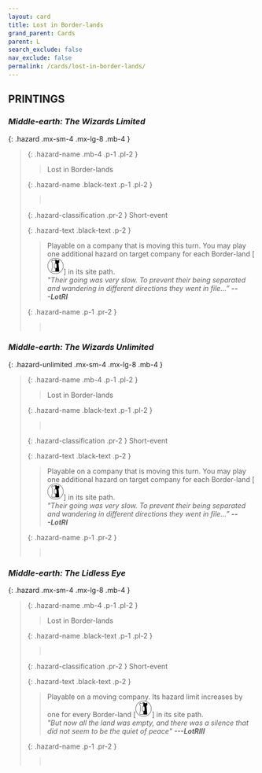```yaml
---
layout: card
title: Lost in Border-lands
grand_parent: Cards
parent: L
search_exclude: false
nav_exclude: false
permalink: /cards/lost-in-border-lands/
---
```


## PRINTINGS


### _Middle-earth: The Wizards Limited_

{: .hazard .mx-sm-4 .mx-lg-8 .mb-4 }
> {: .hazard-name .mb-4 .p-1 .pl-2 }
> > <div class="hazard-mp"></div>
> > <div class="card-name">Lost in Border-lands</div>
>
> {: .hazard-name .black-text .p-1 .pl-2 }
> > &nbsp;
>
> {: .hazard-classification .pr-2 }
> Short-event
>
> {: .hazard-text .black-text .p-2 }
> > Playable on a company that is moving this turn. You may play one additional hazard on target company for each Border-land \[![](/assets/images/border-land.svg)] in its site path. <br>_"Their going was very slow. To prevent their being separated and wandering in different directions they went in file...”_ ***---&NoBreak;LotRI*** 
>
> {: .hazard-name .p-1 .pr-2 }
> > <div class="card-shield"></div>
> > <div class="card-corruption">&nbsp;</div>

### _Middle-earth: The Wizards Unlimited_

{: .hazard-unlimited .mx-sm-4 .mx-lg-8 .mb-4 }
> {: .hazard-name .mb-4 .p-1 .pl-2 }
> > <div class="hazard-mp"></div>
> > <div class="card-name">Lost in Border-lands</div>
>
> {: .hazard-name .black-text .p-1 .pl-2 }
> > &nbsp;
>
> {: .hazard-classification .pr-2 }
> Short-event
>
> {: .hazard-text .black-text .p-2 }
> > Playable on a company that is moving this turn. You may play one additional hazard on target company for each Border-land \[![](/assets/images/border-land.svg)] in its site path. <br>_"Their going was very slow. To prevent their being separated and wandering in different directions they went in file...”_ ***---&NoBreak;LotRI*** 
>
> {: .hazard-name .p-1 .pr-2 }
> > <div class="card-shield"></div>
> > <div class="card-corruption-white">&nbsp;</div>

### _Middle-earth: The Lidless Eye_

{: .hazard .mx-sm-4 .mx-lg-8 .mb-4 }
> {: .hazard-name .mb-4 .p-1 .pl-2 }
> > <div class="hazard-mp"></div>
> > <div class="card-name">Lost in Border-lands</div>
>
> {: .hazard-name .black-text .p-1 .pl-2 }
> > &nbsp;
>
> {: .hazard-classification .pr-2 }
> Short-event
>
> {: .hazard-text .black-text .p-2 }
> > Playable on a moving company. Its hazard limit increases by one for every Border-land \[![](/assets/images/border-land.svg)] in its site path. <br>_"But now all the land was empty, and there was a silence that did not seem to be the quiet of peace"_ ***---&NoBreak;LotRIII*** 
>
> {: .hazard-name .p-1 .pr-2 }
> > <div class="card-shield"></div>
> > <div class="card-corruption">&nbsp;</div>
